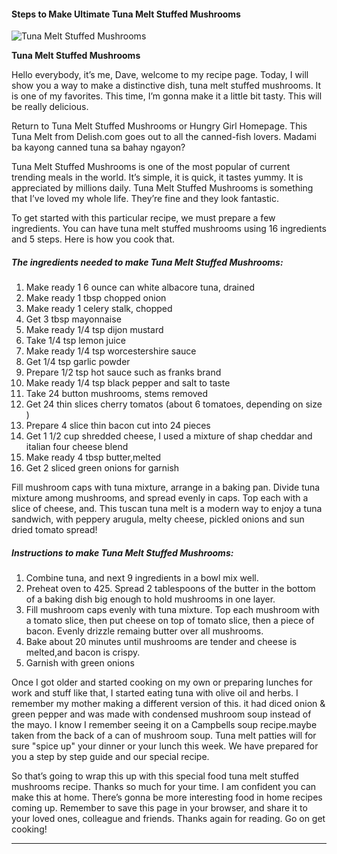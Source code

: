             

#### Steps to Make Ultimate Tuna Melt Stuffed Mushrooms

![Tuna Melt Stuffed Mushrooms](https://img-global.cpcdn.com/recipes/5739459949625344/751x532cq70/tuna-melt-stuffed-mushrooms-recipe-main-photo.jpg)

**Tuna Melt Stuffed Mushrooms**

Hello everybody, it’s me, Dave, welcome to my recipe page. Today, I will show you a way to make a distinctive dish, tuna melt stuffed mushrooms. It is one of my favorites. This time, I’m gonna make it a little bit tasty. This will be really delicious.

Return to Tuna Melt Stuffed Mushrooms or Hungry Girl Homepage. This Tuna Melt from Delish.com goes out to all the canned-fish lovers. Madami ba kayong canned tuna sa bahay ngayon?

Tuna Melt Stuffed Mushrooms is one of the most popular of current trending meals in the world. It’s simple, it is quick, it tastes yummy. It is appreciated by millions daily. Tuna Melt Stuffed Mushrooms is something that I’ve loved my whole life. They’re fine and they look fantastic.

To get started with this particular recipe, we must prepare a few ingredients. You can have tuna melt stuffed mushrooms using 16 ingredients and 5 steps. Here is how you cook that.

##### The ingredients needed to make Tuna Melt Stuffed Mushrooms:

1.  Make ready 1 6 ounce can white albacore tuna, drained
2.  Make ready 1 tbsp chopped onion
3.  Make ready 1 celery stalk, chopped
4.  Get 3 tbsp mayonnaise
5.  Make ready 1/4 tsp dijon mustard
6.  Take 1/4 tsp lemon juice
7.  Make ready 1/4 tsp worcestershire sauce
8.  Get 1/4 tsp garlic powder
9.  Prepare 1/2 tsp hot sauce such as franks brand
10.  Make ready 1/4 tsp black pepper and salt to taste
11.  Take 24 button mushrooms, stems removed
12.  Get 24 thin slices cherry tomatos (about 6 tomatoes, depending on size )
13.  Prepare 4 slice thin bacon cut into 24 pieces
14.  Get 1 1/2 cup shredded cheese, I used a mixture of shap cheddar and italian four cheese blend
15.  Make ready 4 tbsp butter,melted
16.  Get 2 sliced green onions for garnish

Fill mushroom caps with tuna mixture, arrange in a baking pan. Divide tuna mixture among mushrooms, and spread evenly in caps. Top each with a slice of cheese, and. This tuscan tuna melt is a modern way to enjoy a tuna sandwich, with peppery arugula, melty cheese, pickled onions and sun dried tomato spread!

##### Instructions to make Tuna Melt Stuffed Mushrooms:

1.  Combine tuna, and next 9 ingredients in a bowl mix well.
2.  Preheat oven to 425. Spread 2 tablespoons of the butter in the bottom of a baking dish big enough to hold mushrooms in one layer.
3.  Fill mushroom caps evenly with tuna mixture. Top each mushroom with a tomato slice, then put cheese on top of tomato slice, then a piece of bacon. Evenly drizzle remaing butter over all mushrooms.
4.  Bake about 20 minutes until mushrooms are tender and cheese is melted,and bacon is crispy.
5.  Garnish with green onions

Once I got older and started cooking on my own or preparing lunches for work and stuff like that, I started eating tuna with olive oil and herbs. I remember my mother making a different version of this. it had diced onion & green pepper and was made with condensed mushroom soup instead of the mayo. I know I remember seeing it on a Campbells soup recipe.maybe taken from the back of a can of mushroom soup. Tuna melt patties will for sure "spice up" your dinner or your lunch this week. We have prepared for you a step by step guide and our special recipe.

So that’s going to wrap this up with this special food tuna melt stuffed mushrooms recipe. Thanks so much for your time. I am confident you can make this at home. There’s gonna be more interesting food in home recipes coming up. Remember to save this page in your browser, and share it to your loved ones, colleague and friends. Thanks again for reading. Go on get cooking!

* * *